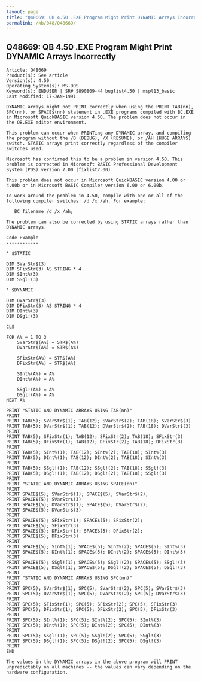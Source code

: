 ```yaml
---
layout: page
title: "Q48669: QB 4.50 .EXE Program Might Print DYNAMIC Arrays Incorrectly"
permalink: /kb/048/Q48669/
---
```


## Q48669: QB 4.50 .EXE Program Might Print DYNAMIC Arrays Incorrectly

	Article: Q48669
	Product(s): See article
	Version(s): 4.50
	Operating System(s): MS-DOS
	Keyword(s): ENDUSER | SR# S890809-44 buglist4.50 | mspl13_basic
	Last Modified: 17-JAN-1991
	
	DYNAMIC arrays might not PRINT correctly when using the PRINT TAB(nn),
	SPC(nn), or SPACE$(nn) statement in .EXE programs compiled with BC.EXE
	in Microsoft QuickBASIC version 4.50. The problem does not occur in
	the QB.EXE editor environment.
	
	This problem can occur when PRINTing any DYNAMIC array, and compiling
	the program without the /D (DEBUG), /X (RESUME), or /AH (HUGE ARRAYS)
	switch. STATIC arrays print correctly regardless of the compiler
	switches used.
	
	Microsoft has confirmed this to be a problem in version 4.50. This
	problem is corrected in Microsoft BASIC Professional Development
	System (PDS) version 7.00 (fixlist7.00).
	
	This problem does not occur in Microsoft QuickBASIC version 4.00 or
	4.00b or in Microsoft BASIC Compiler version 6.00 or 6.00b.
	
	To work around the problem in 4.50, compile with one or all of the
	following compiler switches: /d /x /ah. For example:
	
	   BC filename /d /x /ah;
	
	The problem can also be corrected by using STATIC arrays rather than
	DYNAMIC arrays.
	
	Code Example
	------------
	
	' $STATIC
	
	DIM SVarStr$(3)
	DIM SFixStr(3) AS STRING * 4
	DIM SInt%(3)
	DIM SSgl!(3)
	
	' $DYNAMIC
	
	DIM DVarStr$(3)
	DIM DFixStr(3) AS STRING * 4
	DIM DInt%(3)
	DIM DSgl!(3)
	
	CLS
	
	FOR A% = 1 TO 3
	    SVarStr$(A%) = STR$(A%)
	    DVarStr$(A%) = STR$(A%)
	
	    SFixStr(A%) = STR$(A%)
	    DFixStr(A%) = STR$(A%)
	
	    SInt%(A%) = A%
	    DInt%(A%) = A%
	
	    SSgl!(A%) = A%
	    DSgl!(A%) = A%
	NEXT A%
	
	PRINT "STATIC AND DYNAMIC ARRAYS USING TAB(nn)"
	PRINT
	PRINT TAB(5); SVarStr$(1); TAB(12); SVarStr$(2); TAB(18); SVarStr$(3)
	PRINT TAB(5); DVarStr$(1); TAB(12); DVarStr$(2); TAB(18); DVarStr$(3)
	PRINT
	PRINT TAB(5); SFixStr(1); TAB(12); SFixStr(2); TAB(18); SFixStr(3)
	PRINT TAB(5); DFixStr(1); TAB(12); DFixStr(2); TAB(18); DFixStr(3)
	PRINT
	PRINT TAB(5); SInt%(1); TAB(12); SInt%(2); TAB(18); SInt%(3)
	PRINT TAB(5); DInt%(1); TAB(12); DInt%(2); TAB(18); SInt%(3)
	PRINT
	PRINT TAB(5); SSgl!(1); TAB(12); SSgl!(2); TAB(18); SSgl!(3)
	PRINT TAB(5); DSgl!(1); TAB(12); DSgl!(2); TAB(18); SSgl!(3)
	PRINT
	PRINT "STATIC AND DYNAMIC ARRAYS USING SPACE(nn)"
	PRINT
	PRINT SPACE$(5); SVarStr$(1); SPACE$(5); SVarStr$(2);
	PRINT SPACE$(5); SVarStr$(3)
	PRINT SPACE$(5); DVarStr$(1); SPACE$(5); DVarStr$(2);
	PRINT SPACE$(5); DVarStr$(3)
	PRINT
	PRINT SPACE$(5); SFixStr(1); SPACE$(5); SFixStr(2);
	PRINT SPACE$(5); SFixStr(3)
	PRINT SPACE$(5); DFixStr(1); SPACE$(5); DFixStr(2);
	PRINT SPACE$(5); DFixStr(3)
	PRINT
	PRINT SPACE$(5); SInt%(1); SPACE$(5); SInt%(2); SPACE$(5); SInt%(3)
	PRINT SPACE$(5); DInt%(1); SPACE$(5); DInt%(2); SPACE$(5); DInt%(3)
	PRINT
	PRINT SPACE$(5); SSgl!(1); SPACE$(5); SSgl!(2); SPACE$(5); SSgl!(3)
	PRINT SPACE$(5); DSgl!(1); SPACE$(5); DSgl!(2); SPACE$(5); DSgl!(3)
	PRINT
	PRINT "STATIC AND DYNAMIC ARRAYS USING SPC(nn)"
	PRINT
	PRINT SPC(5); SVarStr$(1); SPC(5); SVarStr$(2); SPC(5); SVarStr$(3)
	PRINT SPC(5); DVarStr$(1); SPC(5); DVarStr$(2); SPC(5); DVarStr$(3)
	PRINT
	PRINT SPC(5); SFixStr(1); SPC(5); SFixStr(2); SPC(5); SFixStr(3)
	PRINT SPC(5); DFixStr(1); SPC(5); DFixStr(2); SPC(5); DFixStr(3)
	PRINT
	PRINT SPC(5); SInt%(1); SPC(5); SInt%(2); SPC(5); SInt%(3)
	PRINT SPC(5); DInt%(1); SPC(5); DInt%(2); SPC(5); DInt%(3)
	PRINT
	PRINT SPC(5); SSgl!(1); SPC(5); SSgl!(2); SPC(5); SSgl!(3)
	PRINT SPC(5); DSgl!(1); SPC(5); DSgl!(2); SPC(5); DSgl!(3)
	PRINT
	END
	
	The values in the DYNAMIC arrays in the above program will PRINT
	unpredictably on all machines -- the values can vary depending on the
	hardware configuration.
